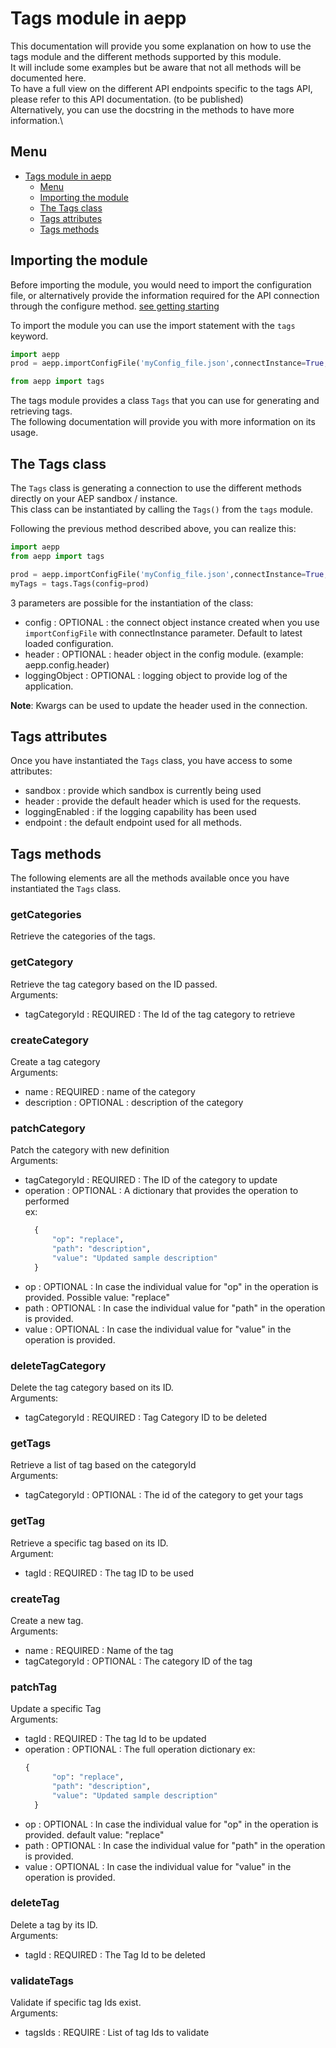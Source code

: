 # Tags module in aepp

This documentation will provide you some explanation on how to use the tags module and the different methods supported by this module.\
It will include some examples but be aware that not all methods will be documented here.\
To have a full view on the different API endpoints specific to the tags API, please refer to this API documentation. (to be published)\
Alternatively, you can use the docstring in the methods to have more information.\

## Menu

- [Tags module in aepp](#tags-module-in-aepp)
  - [Menu](#menu)
  - [Importing the module](#importing-the-module)
  - [The Tags class](#the-sandboxes-class)
  - [Tags attributes](#sandboxes-attributes)
  - [Tags methods](#sandboxes-methods)


## Importing the module

Before importing the module, you would need to import the configuration file, or alternatively provide the information required for the API connection through the configure method. [see getting starting](./getting-started.md)

To import the module you can use the import statement with the `tags` keyword.

```python
import aepp
prod = aepp.importConfigFile('myConfig_file.json',connectInstance=True,sandbox='prod')

from aepp import tags
```

The tags module provides a class `Tags` that you can use for generating and retrieving tags.\
The following documentation will provide you with more information on its usage.

## The Tags class

The `Tags` class is generating a connection to use the different methods directly on your AEP sandbox / instance.\
This class can be instantiated by calling the `Tags()` from the `tags` module.

Following the previous method described above, you can realize this:

```python
import aepp
from aepp import tags

prod = aepp.importConfigFile('myConfig_file.json',connectInstance=True,sandbox='prod')
myTags = tags.Tags(config=prod)
```

3 parameters are possible for the instantiation of the class:

* config : OPTIONAL : the connect object instance created when you use `importConfigFile` with connectInstance parameter. Default to latest loaded configuration.
* header : OPTIONAL : header object  in the config module. (example: aepp.config.header)
* loggingObject : OPTIONAL : logging object to provide log of the application.

**Note**: Kwargs can be used to update the header used in the connection.

## Tags attributes

Once you have instantiated the `Tags` class, you have access to some attributes:

* sandbox : provide which sandbox is currently being used
* header : provide the default header which is used for the requests.
* loggingEnabled : if the logging capability has been used
* endpoint : the default endpoint used for all methods.

## Tags methods

The following elements are all the methods available once you have instantiated the `Tags` class.

### getCategories
Retrieve the categories of the tags.

### getCategory
Retrieve the tag category based on the ID passed.\
Arguments:
* tagCategoryId : REQUIRED : The Id of the tag category to retrieve


### createCategory
Create a tag category\
Arguments:
* name : REQUIRED : name of the category
* description : OPTIONAL : description of the category


### patchCategory
Patch the category with new definition\
Arguments:
* tagCategoryId : REQUIRED : The ID of the category to update
* operation : OPTIONAL : A dictionary that provides the operation to performed\
  ex: 
  ```python
    {
        "op": "replace",
        "path": "description",
        "value": "Updated sample description"
    }
  ```
* op : OPTIONAL : In case the individual value for "op" in the operation is provided. Possible value: "replace"
* path : OPTIONAL : In case the individual value for "path" in the operation is provided.
* value : OPTIONAL : In case the individual value for "value" in the operation is provided.

### deleteTagCategory
Delete the tag category based on its ID.\
Arguments:
* tagCategoryId : REQUIRED : Tag Category ID to be deleted

### getTags
Retrieve a list of tag based on the categoryId\
Arguments:
* tagCategoryId : OPTIONAL : The id of the category to get your tags

### getTag
Retrieve a specific tag based on its ID.\
Argument:
* tagId : REQUIRED : The tag ID to be used

### createTag
Create a new tag.\
Arguments:
* name : REQUIRED : Name of the tag
* tagCategoryId : OPTIONAL : The category ID of the tag


### patchTag
Update a specific Tag\
Arguments:
* tagId : REQUIRED : The tag Id to be updated
* operation : OPTIONAL : The full operation dictionary
  ex: 
  ```python
  {
        "op": "replace",
        "path": "description",
        "value": "Updated sample description"
    }
  ```
* op : OPTIONAL : In case the individual value for "op" in the operation is provided. default value: "replace"
* path : OPTIONAL : In case the individual value for "path" in the operation is provided.
* value : OPTIONAL : In case the individual value for "value" in the operation is provided.

### deleteTag
Delete a tag by its ID.\
Arguments:
* tagId : REQUIRED : The Tag Id to be deleted


### validateTags
Validate if specific tag Ids exist.\
Arguments: 
* tagsIds : REQUIRE : List of tag Ids to validate